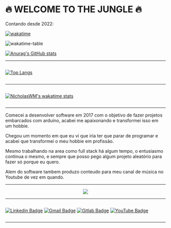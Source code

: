 # 🔥 WELCOME TO THE JUNGLE 🔥

Contando desde 2022:

[![wakatime](https://wakatime.com/badge/user/aa4c006a-f5a4-4c83-b645-f58b04b16705.svg)](https://wakatime.com/@aa4c006a-f5a4-4c83-b645-f58b04b16705)
  
![wakatime-table](https://wakatime.com/share/@NicholasWM/2f97ec8a-55d1-4a6f-ba94-79fcc06a30be.svg)

[![Anurag's GitHub stats](https://github-readme-stats.vercel.app/api?username=nicholaswm&theme=slateorange)](https://github.com/anuraghazra/github-readme-stats)

---

<div style="display:flex; justify-content: center; flex-direction: column">

  [![Top Langs](https://github-readme-stats.vercel.app/api/top-langs/?username=nicholaswm&layout=compact&theme=slateorange)](https://github-readme-stats.vercel.app/api/top-langs/?username=nicholaswm&layout=compact&theme=slateorange)
  
---

  [![NicholasWM's wakatime stats](https://github-readme-stats.vercel.app/api/wakatime?username=NicholasWM&layout=compact&theme=slateorange)](https://wakatime.com/@NicholasWM)


</div>


---
Comecei a desenvolver software em 2017 com o objetivo de fazer projetos embarcados com arduino, acabei me apaixonando e transformei isso em um hobbie.

Chegou um momento em que eu vi que iria ter que parar de programar e acabei que transformei o meu hobbie em profissão.

Mesmo trabalhando na area como full stack há algum tempo, o entusiasmo continua o mesmo, e sempre que posso pego algum projeto aleatório para fazer só porque eu quero.

Alem do software tambem produzo conteudo para meu canal de música no Youtube de vez em quando.

<hr>

<div align="center">
  <img src="https://media.giphy.com/media/l0MYLoPRwqwzkYJ1e/giphy.gif">
</div>

<hr>

<div style="width: 100%; display: flex;" align="center">

  [![Linkedin Badge](	https://img.shields.io/badge/LinkedIn-0077B5?style=for-the-badge&logo=linkedin&logoColor=white&link=https://www.linkedin.com/in/nicholas-mazzei-71a4b6142)](https://www.linkedin.com/in/nicholas-mazzei-71a4b6142)
  [![Gmail Badge](https://img.shields.io/badge/Gmail-D14836?style=for-the-badge&logo=gmail&logoColor=white&link=mailto:nicholaswm.42@gmail.com)](mailto:nicholaswm.42@gmail.com)
  [![Gitlab Badge](https://img.shields.io/badge/GitLab-330F63?style=for-the-badge&logo=gitlab&logoColor=white&link=https://gitlab.com/nicholaswesleymazzei)](https://gitlab.com/nicholaswesleymazzei)
  [![YouTube Badge](https://img.shields.io/badge/YouTube-FF0000?style=for-the-badge&logo=youtube&logoColor=white&link=https://www.youtube.com/watch?v=t6wCV7T4rVY&list=PLdNNTxazxIkHGhCXcMX-9-9j6FlbIu27h&index=1)](https://www.youtube.com/watch?v=t6wCV7T4rVY&list=PLdNNTxazxIkHGhCXcMX-9-9j6FlbIu27h&index=1)

</div>

<hr>
